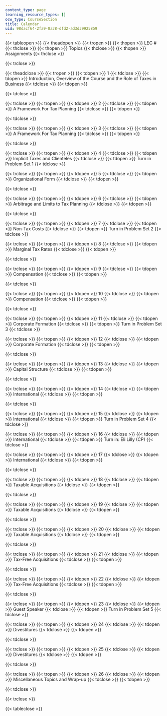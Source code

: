 ```yaml
---
content_type: page
learning_resource_types: []
ocw_type: CourseSection
title: Calendar
uid: 98dacf64-2fa9-8a38-dfd2-ad3d39925859
---
```


{{< tableopen >}}
{{< theadopen >}}
{{< tropen >}}
{{< thopen >}}
LEC #
{{< thclose >}}
{{< thopen >}}
Topics
{{< thclose >}}
{{< thopen >}}
Assignments
{{< thclose >}}

{{< trclose >}}

{{< theadclose >}}
{{< tropen >}}
{{< tdopen >}}
1
{{< tdclose >}}
{{< tdopen >}}
Introduction, Overview of the Course and the Role of Taxes in Business
{{< tdclose >}}
{{< tdopen >}}

{{< tdclose >}}

{{< trclose >}}
{{< tropen >}}
{{< tdopen >}}
2
{{< tdclose >}}
{{< tdopen >}}
A Framework For Tax Planning
{{< tdclose >}}
{{< tdopen >}}

{{< tdclose >}}

{{< trclose >}}
{{< tropen >}}
{{< tdopen >}}
3
{{< tdclose >}}
{{< tdopen >}}
A Framework For Tax Planning
{{< tdclose >}}
{{< tdopen >}}

{{< tdclose >}}

{{< trclose >}}
{{< tropen >}}
{{< tdopen >}}
4
{{< tdclose >}}
{{< tdopen >}}
Implicit Taxes and Clienteles
{{< tdclose >}}
{{< tdopen >}}
Turn in Problem Set 1
{{< tdclose >}}

{{< trclose >}}
{{< tropen >}}
{{< tdopen >}}
5
{{< tdclose >}}
{{< tdopen >}}
Organizational Form
{{< tdclose >}}
{{< tdopen >}}

{{< tdclose >}}

{{< trclose >}}
{{< tropen >}}
{{< tdopen >}}
6
{{< tdclose >}}
{{< tdopen >}}
Arbitrage and Limits to Tax Planning
{{< tdclose >}}
{{< tdopen >}}

{{< tdclose >}}

{{< trclose >}}
{{< tropen >}}
{{< tdopen >}}
7
{{< tdclose >}}
{{< tdopen >}}
Non-Tax Costs
{{< tdclose >}}
{{< tdopen >}}
Turn in Problem Set 2
{{< tdclose >}}

{{< trclose >}}
{{< tropen >}}
{{< tdopen >}}
8
{{< tdclose >}}
{{< tdopen >}}
Marginal Tax Rates
{{< tdclose >}}
{{< tdopen >}}

{{< tdclose >}}

{{< trclose >}}
{{< tropen >}}
{{< tdopen >}}
9
{{< tdclose >}}
{{< tdopen >}}
Compensation
{{< tdclose >}}
{{< tdopen >}}

{{< tdclose >}}

{{< trclose >}}
{{< tropen >}}
{{< tdopen >}}
10
{{< tdclose >}}
{{< tdopen >}}
Compensation
{{< tdclose >}}
{{< tdopen >}}

{{< tdclose >}}

{{< trclose >}}
{{< tropen >}}
{{< tdopen >}}
11
{{< tdclose >}}
{{< tdopen >}}
Corporate Formation
{{< tdclose >}}
{{< tdopen >}}
Turn in Problem Set 3
{{< tdclose >}}

{{< trclose >}}
{{< tropen >}}
{{< tdopen >}}
12
{{< tdclose >}}
{{< tdopen >}}
Corporate Formation
{{< tdclose >}}
{{< tdopen >}}

{{< tdclose >}}

{{< trclose >}}
{{< tropen >}}
{{< tdopen >}}
13
{{< tdclose >}}
{{< tdopen >}}
Capital Structure
{{< tdclose >}}
{{< tdopen >}}

{{< tdclose >}}

{{< trclose >}}
{{< tropen >}}
{{< tdopen >}}
14
{{< tdclose >}}
{{< tdopen >}}
International
{{< tdclose >}}
{{< tdopen >}}

{{< tdclose >}}

{{< trclose >}}
{{< tropen >}}
{{< tdopen >}}
15
{{< tdclose >}}
{{< tdopen >}}
International
{{< tdclose >}}
{{< tdopen >}}
Turn in Problem Set 4
{{< tdclose >}}

{{< trclose >}}
{{< tropen >}}
{{< tdopen >}}
16
{{< tdclose >}}
{{< tdopen >}}
International
{{< tdclose >}}
{{< tdopen >}}
Turn in: Eli Lilly (CP)
{{< tdclose >}}

{{< trclose >}}
{{< tropen >}}
{{< tdopen >}}
17
{{< tdclose >}}
{{< tdopen >}}
International
{{< tdclose >}}
{{< tdopen >}}

{{< tdclose >}}

{{< trclose >}}
{{< tropen >}}
{{< tdopen >}}
18
{{< tdclose >}}
{{< tdopen >}}
Taxable Acquisitions
{{< tdclose >}}
{{< tdopen >}}

{{< tdclose >}}

{{< trclose >}}
{{< tropen >}}
{{< tdopen >}}
19
{{< tdclose >}}
{{< tdopen >}}
Taxable Acquisitions
{{< tdclose >}}
{{< tdopen >}}

{{< tdclose >}}

{{< trclose >}}
{{< tropen >}}
{{< tdopen >}}
20
{{< tdclose >}}
{{< tdopen >}}
Taxable Acquisitions
{{< tdclose >}}
{{< tdopen >}}

{{< tdclose >}}

{{< trclose >}}
{{< tropen >}}
{{< tdopen >}}
21
{{< tdclose >}}
{{< tdopen >}}
Tax-Free Acquisitions
{{< tdclose >}}
{{< tdopen >}}

{{< tdclose >}}

{{< trclose >}}
{{< tropen >}}
{{< tdopen >}}
22
{{< tdclose >}}
{{< tdopen >}}
Tax-Free Acquisitions
{{< tdclose >}}
{{< tdopen >}}

{{< tdclose >}}

{{< trclose >}}
{{< tropen >}}
{{< tdopen >}}
23
{{< tdclose >}}
{{< tdopen >}}
Guest Speaker
{{< tdclose >}}
{{< tdopen >}}
Turn in Problem Set 5
{{< tdclose >}}

{{< trclose >}}
{{< tropen >}}
{{< tdopen >}}
24
{{< tdclose >}}
{{< tdopen >}}
Divestitures
{{< tdclose >}}
{{< tdopen >}}

{{< tdclose >}}

{{< trclose >}}
{{< tropen >}}
{{< tdopen >}}
25
{{< tdclose >}}
{{< tdopen >}}
Divestitures
{{< tdclose >}}
{{< tdopen >}}

{{< tdclose >}}

{{< trclose >}}
{{< tropen >}}
{{< tdopen >}}
26
{{< tdclose >}}
{{< tdopen >}}
Miscellaneous Topics and Wrap-up
{{< tdclose >}}
{{< tdopen >}}

{{< tdclose >}}

{{< trclose >}}

{{< tableclose >}}